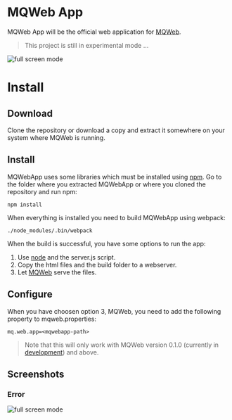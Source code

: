 # MQWeb App
MQWeb App will be the official web application for [MQWeb](http://www.mqweb.org).

> This project is still in experimental mode ...

![full screen mode](https://raw.github.com/fbraem/mqwebapp/screenshots/screenshots/mqwebapp_preview_1.png)

# Install

## Download

Clone the repository or download a copy and extract it somewhere on your system where MQWeb is running.

## Install

MQWebApp uses some libraries which must be installed using [npm](https://www.npmjs.com/). Go to the folder
where you extracted MQWebApp or where you cloned the repository and run npm:

    npm install

When everything is installed you need to build MQWebApp using webpack:

    ./node_modules/.bin/webpack

When the build is successful, you have some options to run the app:

1. Use [node](http;//nodejs.org) and the server.js script.
2. Copy the html files and the build folder to a webserver.
3. Let [MQWeb](http://www.mqweb.org) serve the files.

## Configure

When you have choosen option 3, MQWeb, you need to add the following property
to mqweb.properties:

    mq.web.app=<mqwebapp-path>

> Note that this will only work with MQWeb version 0.1.0 (currently in [development](https://github.com/fbraem/mqweb)) and above.

## Screenshots

### Error

![full screen mode](https://raw.github.com/fbraem/mqwebapp/screenshots/screenshots/mqwebapp_error.png)
